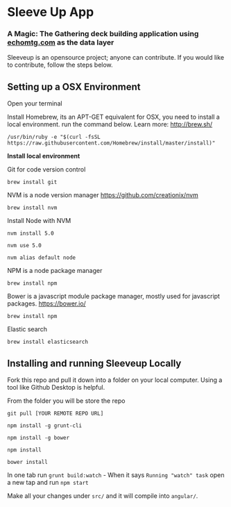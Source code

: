 # Sleeve Up App

### A Magic: The Gathering deck building application using [echomtg.com](https://www.echomtg.com/api/) as the data layer

Sleeveup is an opensource project; anyone can contribute. If you would like to contribute, follow the steps below.

## Setting up a OSX Environment
Open your terminal

Install Homebrew, its an APT-GET equivalent for OSX, you need to install a local environment. run the command below. Learn more: http://brew.sh/

```/usr/bin/ruby -e "$(curl -fsSL https://raw.githubusercontent.com/Homebrew/install/master/install)"```

**Install local environment**

Git for code version control

```brew install git```

NVM is a node version manager https://github.com/creationix/nvm

```brew install nvm```

Install Node with NVM

```nvm install 5.0```

```nvm use 5.0```

```nvm alias default node```

NPM is a node package manager

```brew install npm```

Bower is a javascript module package manager, mostly used for javascript packages. https://bower.io/

```brew install npm```

Elastic search

```brew install elasticsearch```

## Installing and running Sleeveup Locally

Fork this repo and pull it down into a folder on your local computer. Using a tool like Github Desktop is helpful.

From the folder you will be store the repo

```git pull [YOUR REMOTE REPO URL]```

```npm install -g grunt-cli```

```npm install -g bower```

```npm install```

```bower install```

In one tab run `grunt build:watch` - When it says `Running "watch" task` open a new tap and run `npm start`

Make all your changes under `src/` and it will compile into `angular/`.
